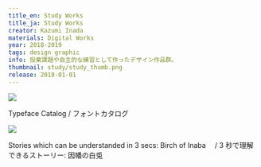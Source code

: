 ```yaml
---
title_en: Study Works
title_ja: Study Works
creator: Kazumi Inada
materials: Digital Works
year: 2018-2019
tags: design graphic
info: 授業課題や自主的な練習として作ったデザイン作品群。
thumbnail: study/study_thumb.png
release: 2018-01-01
---
```


![](study/study_00.jpg)

Typeface Catalog / フォントカタログ

![](study/study_01.jpg)

Stories which can be understanded in 3 secs: Birch of Inaba 　/ 3 秒で理解できるストーリー: 因幡の白兎
